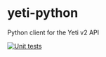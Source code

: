 # yeti-python

Python client for the Yeti v2 API

[![Unit tests](https://github.com/yeti-platform/yeti-python/actions/workflows/unittests.yml/badge.svg)](https://github.com/yeti-platform/yeti-python/actions/workflows/unittests.yml)
